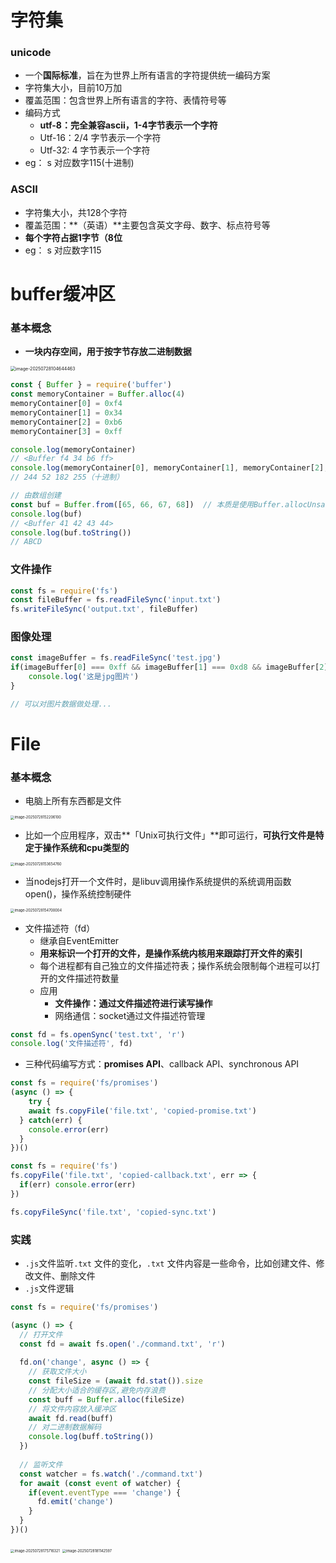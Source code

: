 # 字符集

### unicode

- 一个**国际标准**，旨在为世界上所有语言的字符提供统一编码方案
- 字符集大小，目前10万加
- 覆盖范围：包含世界上所有语言的字符、表情符号等
- 编码方式
  - **utf-8：完全兼容ascii，1-4字节表示一个字符**
  - Utf-16：2/4 字节表示一个字符
  - Utf-32:  4 字节表示一个字符
- eg： s 对应数字115(十进制)





### ASCII

- 字符集大小，共128个字符
- 覆盖范围：**（英语）**主要包含英文字母、数字、标点符号等
- **每个字符占据1字节（8位**
- eg： s 对应数字115





# buffer缓冲区 

### 基本概念

- **一块内存空间，用于按字节存放二进制数据**

<img src="https://cdn.jsdelivr.net/gh/shilixiaoqiaoya/pictures@master/image-20250728104644463.png" alt="image-20250728104644463" style="zoom:50%;" />

```js
const { Buffer } = require('buffer')
const memoryContainer = Buffer.alloc(4)
memoryContainer[0] = 0xf4
memoryContainer[1] = 0x34
memoryContainer[2] = 0xb6
memoryContainer[3] = 0xff

console.log(memoryContainer)
// <Buffer f4 34 b6 ff>
console.log(memoryContainer[0], memoryContainer[1], memoryContainer[2], memoryContainer[3])
// 244 52 182 255（十进制）
```

```js
// 由数组创建
const buf = Buffer.from([65, 66, 67, 68])  // 本质是使用Buffer.allocUnsafe()方法
console.log(buf)
// <Buffer 41 42 43 44>
console.log(buf.toString())
// ABCD
```



### 文件操作

```js
const fs = require('fs')
const fileBuffer = fs.readFileSync('input.txt')
fs.writeFileSync('output.txt', fileBuffer)
```



### 图像处理

```js
const imageBuffer = fs.readFileSync('test.jpg')
if(imageBuffer[0] === 0xff && imageBuffer[1] === 0xd8 && imageBuffer[2] === 0xff) {
	console.log('这是jpg图片')
}

// 可以对图片数据做处理...
```







# File

### 基本概念

- 电脑上所有东西都是文件

<img src="https://cdn.jsdelivr.net/gh/shilixiaoqiaoya/pictures@master/image-20250728152206100.png" alt="image-20250728152206100" style="zoom:40%;" />



- 比如一个应用程序，双击**「Unix可执行文件」**即可运行，**可执行文件是特定于操作系统和cpu类型的**

<img src="https://cdn.jsdelivr.net/gh/shilixiaoqiaoya/pictures@master/image-20250728153654760.png" alt="image-20250728153654760" style="zoom:40%;" />



- 当nodejs打开一个文件时，是libuv调用操作系统提供的系统调用函数open()，操作系统控制硬件

<img src="https://cdn.jsdelivr.net/gh/shilixiaoqiaoya/pictures@master/image-20250728154700004.png" alt="image-20250728154700004" style="zoom:40%;" />

- 文件描述符（fd）
  - 继承自EventEmitter
  - **用来标识一个打开的文件，是操作系统内核用来跟踪打开文件的索引**
  - 每个进程都有自己独立的文件描述符表；操作系统会限制每个进程可以打开的文件描述符数量
  - 应用
    - **文件操作：通过文件描述符进行读写操作**
    - 网络通信：socket通过文件描述符管理

```js
const fd = fs.openSync('test.txt', 'r')
console.log('文件描述符', fd)
```



- 三种代码编写方式：**promises API**、callback API、synchronous API

```js
const fs = require('fs/promises')
(async () => {
	try {
    await fs.copyFile('file.txt', 'copied-promise.txt')
  } catch(err) {
    console.error(err)
  }
})()

const fs = require('fs')
fs.copyFile('file.txt', 'copied-callback.txt', err => {
  if(err) console.error(err)
})

fs.copyFileSync('file.txt', 'copied-sync.txt')
```







### 实践

- `.js`文件监听`.txt` 文件的变化，`.txt` 文件内容是一些命令，比如创建文件、修改文件、删除文件
- `.js`文件逻辑

```js
const fs = require('fs/promises')

(async () => {
  // 打开文件
  const fd = await fs.open('./command.txt', 'r')
  
  fd.on('change', async () => {
    // 获取文件大小
    const fileSize = (await fd.stat()).size
    // 分配大小适合的缓存区,避免内存浪费
    const buff = Buffer.alloc(fileSize)
    // 将文件内容放入缓冲区
    await fd.read(buff)
    // 对二进制数据解码
    console.log(buff.toString())
  })
  
  // 监听文件
  const watcher = fs.watch('./command.txt')
  for await (const event of watcher) {
    if(event.eventType === 'change') {
      fd.emit('change')
    }
  }
})()
```

<img src="https://cdn.jsdelivr.net/gh/shilixiaoqiaoya/pictures@master/image-20250728175716321.png" alt="image-20250728175716321" style="zoom:40%;" />

<img src="https://cdn.jsdelivr.net/gh/shilixiaoqiaoya/pictures@master/image-20250728181142597.png" alt="image-20250728181142597" style="zoom:40%;" />







